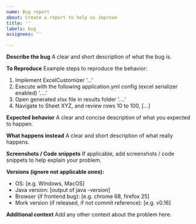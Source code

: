 ```yaml
---
name: Bug report
about: Create a report to help us improve
title: ''
labels: bug
assignees: ''

---
```


**Describe the bug**
A clear and short description of what the bug is.

**To Reproduce**
Example steps to reproduce the behavior:
1. Implement ExcelCustomizer '...'
2. Execute with the following application.yml config (excel serializer enabled) '....'
3. Open generated xlsx file in results folder '....'
4. Navigate to Sheet XYZ, and review rows 10 to 100, [...]

**Expected behavior**
A clear and concise description of what you expected to happen. 

**What happens instead**
A clear and short description of what really happens.

**Screenshots / Code snippets**
If applicable, add screenshots / code snippets to help explain your problem.

**Versions (ignore not applicable ones):**
 - OS: [e.g. Windows, MacOS]
 - Java version: [output of java -version]
 - Browser (if frontend bug):  [e.g. chrome 68, firefox 25]
 - Mork version (if released, if not commit reference): [e.g. v0.16]

**Additional context**
Add any other context about the problem here.
